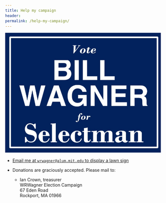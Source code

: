 ```yaml
---
title: Help my campaign
header: 
permalink: /help-my-campaign/
---
```


![Lawn sign](/assets/images/lawn_sign.jpeg)

*   [Email me at `wrwagner@alum.mit.edu` to display a lawn sign](mailto:wrwagner@alum.mit.edu)

*   Donations are graciously accepted. Please mail to:

    -  Ian Crown, treasurer  
       WRWagner Election Campaign  
       67 Eden Road  
       Rockport, MA 01966
